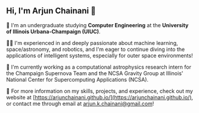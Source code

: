 ## Hi, I'm Arjun Chainani 👋

📖 I'm an undergraduate studying **Computer Engineering** at the **University of Illinois Urbana-Champaign (UIUC)**.

👨‍💻 I'm experienced in and deeply passionate about machine learning, space/astronomy, and robotics, and I'm eager to continue diving into the applications of intelligent systems, especially for outer space environments!

🔭 I'm currently working as a computational astrophysics research intern for the Champaign Supernova Team and the NCSA Gravity Group at Illinois' National Center for Supercomputing Applications (NCSA).

📧 For more information on my skills, projects, and experience, check out my website at [https://arjunchainani.github.io/](https://arjunchainani.github.io/), or contact me through email at [arjun.k.chainani@gmail.com](mailto:arjun.k.chainani@gmail.com)!

<!--
**arjunchainani/arjunchainani** is a ✨ _special_ ✨ repository because its `README.md` (this file) appears on your GitHub profile.

Here are some ideas to get you started:

- 🔭 I’m currently working on ...
- 🌱 I’m currently learning ...
- 👯 I’m looking to collaborate on ...
- 🤔 I’m looking for help with ...
- 💬 Ask me about ...
- 📫 How to reach me: ...
- 😄 Pronouns: ...
- ⚡ Fun fact: ...
-->

